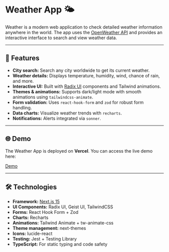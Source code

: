 # Weather App 🌤️

Weather is a modern web application to check detailed weather information anywhere in the world. The app uses the [OpenWeather API](https://openweathermap.org/api) and provides an interactive interface to search and view weather data.

---

## 🚀 Features

- **City search:** Search any city worldwide to get its current weather.
- **Weather details:** Displays temperature, humidity, wind, chance of rain, and more.
- **Interactive UI:** Built with [Radix UI](https://www.radix-ui.com/) components and Tailwind animations.
- **Themes & animations:** Supports dark/light mode with smooth animations using `tailwindcss-animate`.
- **Form validation:** Uses `react-hook-form` and `zod` for robust form handling.
- **Data charts:** Visualize weather trends with `recharts`.
- **Notifications:** Alerts integrated via `sonner`.

---

## 🌐 Demo

The Weather App is deployed on **Vercel**. You can access the live demo here:

[Demo](https://weather-app-bay-seven-21.vercel.app/)

---

## 🛠 Technologies

- **Framework:** [Next.js 15](https://nextjs.org/)
- **UI Components:** Radix UI, Geist UI, TailwindCSS
- **Forms:** React Hook Form + Zod
- **Charts:** Recharts
- **Animations:** Tailwind Animate + tw-animate-css
- **Theme management:** next-themes
- **Icons:** lucide-react
- **Testing:** Jest + Testing Library
- **TypeScript:** For static typing and code safety
